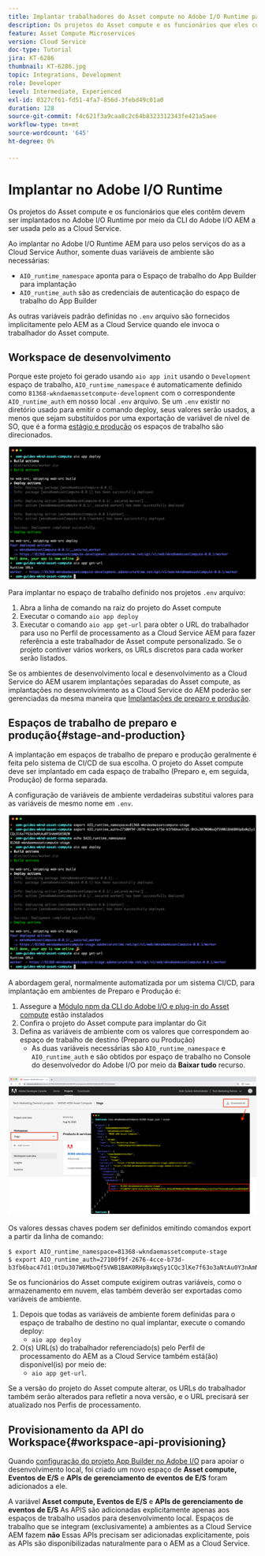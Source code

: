 ```yaml
---
title: Implantar trabalhadores do Asset compute no Adobe I/O Runtime para uso com AEM as a Cloud Service
description: Os projetos do Asset compute e os funcionários que eles contêm devem ser implantados no Adobe I/O Runtime para serem usados pelo AEM as a Cloud Service.
feature: Asset Compute Microservices
version: Cloud Service
doc-type: Tutorial
jira: KT-6286
thumbnail: KT-6286.jpg
topic: Integrations, Development
role: Developer
level: Intermediate, Experienced
exl-id: 0327cf61-fd51-4fa7-856d-3febd49c01a0
duration: 128
source-git-commit: f4c621f3a9caa8c2c64b8323312343fe421a5aee
workflow-type: tm+mt
source-wordcount: '645'
ht-degree: 0%

---
```


# Implantar no Adobe I/O Runtime

Os projetos do Asset compute e os funcionários que eles contêm devem ser implantados no Adobe I/O Runtime por meio da CLI do Adobe I/O AEM a ser usada pelo as a Cloud Service.

Ao implantar no Adobe I/O Runtime AEM para uso pelos serviços do as a Cloud Service Author, somente duas variáveis de ambiente são necessárias:

+ `AIO_runtime_namespace` aponta para o Espaço de trabalho do App Builder para implantação
+ `AIO_runtime_auth` são as credenciais de autenticação do espaço de trabalho do App Builder

As outras variáveis padrão definidas no `.env` arquivo são fornecidos implicitamente pelo AEM as a Cloud Service quando ele invoca o trabalhador do Asset compute.

## Workspace de desenvolvimento

Porque este projeto foi gerado usando `aio app init` usando o `Development` espaço de trabalho, `AIO_runtime_namespace` é automaticamente definido como `81368-wkndaemassetcompute-development` com o correspondente `AIO_runtime_auth` em nosso local `.env` arquivo.  Se um `.env` existir no diretório usado para emitir o comando deploy, seus valores serão usados, a menos que sejam substituídos por uma exportação de variável de nível de SO, que é a forma [estágio e produção](#stage-and-production) os espaços de trabalho são direcionados.

![implantação de aplicativo aio usando variáveis .env](./assets/runtime/development__aio.png)

Para implantar no espaço de trabalho definido nos projetos `.env` arquivo:

1. Abra a linha de comando na raiz do projeto do Asset compute
1. Executar o comando `aio app deploy`
1. Executar o comando `aio app get-url` para obter o URL do trabalhador para uso no Perfil de processamento as a Cloud Service AEM para fazer referência a este trabalhador de Asset compute personalizado. Se o projeto contiver vários workers, os URLs discretos para cada worker serão listados.

Se os ambientes de desenvolvimento local e desenvolvimento as a Cloud Service do AEM usarem implantações separadas do Asset compute, as implantações no desenvolvimento as a Cloud Service do AEM poderão ser gerenciadas da mesma maneira que [Implantações de preparo e produção](#stage-and-production).

## Espaços de trabalho de preparo e produção{#stage-and-production}

A implantação em espaços de trabalho de preparo e produção geralmente é feita pelo sistema de CI/CD de sua escolha. O projeto do Asset compute deve ser implantado em cada espaço de trabalho (Preparo e, em seguida, Produção) de forma separada.

A configuração de variáveis de ambiente verdadeiras substitui valores para as variáveis de mesmo nome em `.env`.

![implantação do aplicativo aio usando variáveis de exportação](./assets/runtime/stage__export-and-aio.png)

A abordagem geral, normalmente automatizada por um sistema CI/CD, para implantação em ambientes de Preparo e Produção é:

1. Assegure a [Módulo npm da CLI do Adobe I/O e plug-in do Asset compute](../set-up/development-environment.md#aio) estão instalados
1. Confira o projeto do Asset compute para implantar do Git
1. Defina as variáveis de ambiente com os valores que correspondem ao espaço de trabalho de destino (Preparo ou Produção)
   + As duas variáveis necessárias são `AIO_runtime_namespace` e `AIO_runtime_auth` e são obtidos por espaço de trabalho no Console do desenvolvedor do Adobe I/O por meio da __Baixar tudo__ recurso.

![Console Adobe Developer - Namespace e autenticação de tempo de execução AIO](./assets/runtime/stage-auth-namespace.png)

Os valores dessas chaves podem ser definidos emitindo comandos export a partir da linha de comando:

```
$ export AIO_runtime_namespace=81368-wkndaemassetcompute-stage
$ export AIO_runtime_auth=27100f9f-2676-4cce-b73d-b3fb6bac47d1:0tDu307W6MboQf5VWB1BAK0RHp8xWqSy1CQc3lKe7f63o3aNtAu0Y3nAmN56502W
```

Se os funcionários do Asset compute exigirem outras variáveis, como o armazenamento em nuvem, elas também deverão ser exportadas como variáveis de ambiente.

1. Depois que todas as variáveis de ambiente forem definidas para o espaço de trabalho de destino no qual implantar, execute o comando deploy:
   + `aio app deploy`
1. O(s) URL(s) do trabalhador referenciado(s) pelo Perfil de processamento do AEM as a Cloud Service também está(ão) disponível(is) por meio de:
   + `aio app get-url`.

Se a versão do projeto do Asset compute alterar, os URLs do trabalhador também serão alterados para refletir a nova versão, e o URL precisará ser atualizado nos Perfis de processamento.

## Provisionamento da API do Workspace{#workspace-api-provisioning}

Quando [configuração do projeto App Builder no Adobe I/O](../set-up/app-builder.md) para apoiar o desenvolvimento local, foi criado um novo espaço de __Asset compute, Eventos de E/S__ e __APIs de gerenciamento de eventos de E/S__ foram adicionados a ele.

A variável __Asset compute, Eventos de E/S__ e __APIs de gerenciamento de eventos de E/S__ As APIS são adicionadas explicitamente apenas aos espaços de trabalho usados para desenvolvimento local. Espaços de trabalho que se integram (exclusivamente) a ambientes as a Cloud Service AEM fazem __não__ Essas APIs precisam ser adicionadas explicitamente, pois as APIs são disponibilizadas naturalmente para o AEM as a Cloud Service.
